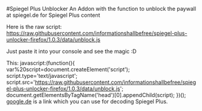 #Spiegel Plus Unblocker
An Addon with the function to unblock the paywall at spiegel.de for Spiegel Plus content

Here is the raw script:
https://raw.githubusercontent.com/informationshallbefree/spiegel-plus-unlocker-firefox/1.0.3/data/unblock.js

Just paste it into your console and see the magic :D

This:
javascript:(function(){
	var%20script=document.createElement('script');
	script.type='text/javascript';
	script.src='https://raw.githubusercontent.com/informationshallbefree/spiegel-plus-unlocker-firefox/1.0.3/data/unblock.js';
	document.getElementsByTagName('head')[0].appendChild(script);
})();
<a href="http://google.de">google.de</a>
is a link which you can use for decoding Spiegel Plus.
